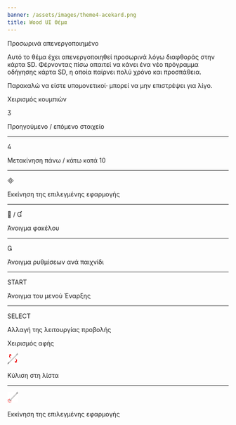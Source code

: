 ```yaml
---
banner: /assets/images/theme4-acekard.png
title: Wood UI Θέμα
---
```


<div id="temporarily-disabled" class="section-title">Προσωρινά απενεργοποιημένο</div>
<div class="section-body">
    <p>
        Αυτό το θέμα έχει απενεργοποιηθεί προσωρινά λόγω διαφθοράς στην κάρτα SD. Φέρνοντας πίσω απαιτεί να κάνει ένα νέο πρόγραμμα οδήγησης κάρτα SD, η οποία παίρνει πολύ χρόνο και προσπάθεια.
    </p>
    <p>
        Παρακαλώ να είστε υπομονετικοί· μπορεί να μην επιστρέψει για λίγο.
    </p>
</div>

<div id="button-controls" class="section-title">Χειρισμός κουμπιών</div>
<div class="section-body">
    <div class="button-action-group">
        <p class="button-action button">&#xE07D;</p>
        <p class="button-action-text">Προηγούμενο / επόμενο στοιχείο</p>
    </div>
    <hr>
    <div class="button-action-group">
        <p class="button-action button">&#xE07E;</p>
        <p class="button-action-text">Μετακίνηση πάνω / κάτω κατά 10</p>
    </div>
    <hr>
    <div class="button-action-group">
        <p class="button-action button">&#xE000;</p>
        <p class="button-action-text">Εκκίνηση της επιλεγμένης εφαρμογής</p>
    </div>
    <hr>
    <div class="button-action-group">
        <p class="button-action button">&#xE001; / &#xE004;</p>
        <p class="button-action-text">Άνοιγμα φακέλου</p>
    </div>
    <hr>
    <div class="button-action-group">
        <p class="button-action button">&#xE003;</p>
        <p class="button-action-text">Άνοιγμα ρυθμίσεων ανά παιχνίδι</p>
    </div>
    <hr>
    <div class="button-action-group">
        <p class="button-action">START</p>
        <p class="button-action-text">Άνοιγμα του μενού Έναρξης</p>
    </div>
    <hr>
    <div class="button-action-group">
        <p class="button-action">SELECT</p>
        <p class="button-action-text">Αλλαγή της λειτουργίας προβολής</p>
    </div>
</div>

<div id="touch-controls" class="section-title">Χειρισμός αφής</div>
<div class="section-body">
    <div class="button-action-group">
        <p class="button-action"><img src="/assets/images/up-down.png"></p>
        <p class="button-action-text">Κύλιση στη λίστα</p>
    </div>
    <hr>
    <div class="button-action-group">
        <p class="button-action"><img src="/assets/images/tap.png"></p>
        <p class="button-action-text">Εκκίνηση της επιλεγμένης εφαρμογής</p>
    </div>
</div>
